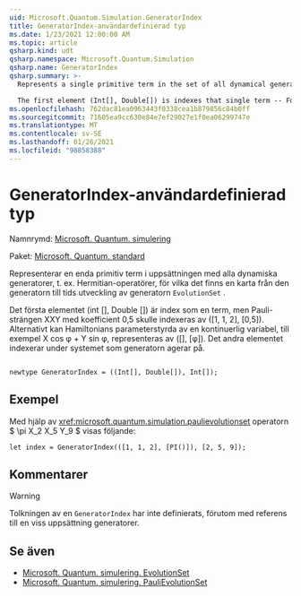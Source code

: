 ```yaml
---
uid: Microsoft.Quantum.Simulation.GeneratorIndex
title: GeneratorIndex-användardefinierad typ
ms.date: 1/23/2021 12:00:00 AM
ms.topic: article
qsharp.kind: udt
qsharp.namespace: Microsoft.Quantum.Simulation
qsharp.name: GeneratorIndex
qsharp.summary: >-
  Represents a single primitive term in the set of all dynamical generators, e.g. Hermitian operators, for which there exists a map from that generator to time-evolution by that generator, through `EvolutionSet`.

  The first element (Int[], Double[]) is indexes that single term -- For instance, the Pauli string XXY with coefficient 0.5 would be indexed by ([1,1,2], [0.5]). Alternatively, Hamiltonians parameterized by a continuous variable, such as X cos φ + Y sin φ, might for instance be represented by ([], [φ]). The second element indexes the subsystem on which the generator acts on.
ms.openlocfilehash: 762dac81ea0963443f0338cea1b879856c84b0ff
ms.sourcegitcommit: 71605ea9cc630e84e7ef29027e1f0ea06299747e
ms.translationtype: MT
ms.contentlocale: sv-SE
ms.lasthandoff: 01/26/2021
ms.locfileid: "98858388"
---
```

# <a name="generatorindex-user-defined-type"></a>GeneratorIndex-användardefinierad typ

Namnrymd: [Microsoft. Quantum. simulering](xref:Microsoft.Quantum.Simulation)

Paket: [Microsoft. Quantum. standard](https://nuget.org/packages/Microsoft.Quantum.Standard)


Representerar en enda primitiv term i uppsättningen med alla dynamiska generatorer, t. ex. Hermitian-operatörer, för vilka det finns en karta från den generatorn till tids utveckling av generatorn `EvolutionSet` .

Det första elementet (int [], Double []) är index som en term, men Pauli-strängen XXY med koefficient 0,5 skulle indexeras av ([1, 1, 2], [0,5]). Alternativt kan Hamiltonians parameterstyrda av en kontinuerlig variabel, till exempel X cos φ + Y sin φ, representeras av ([], [φ]). Det andra elementet indexerar under systemet som generatorn agerar på.

```qsharp

newtype GeneratorIndex = ((Int[], Double[]), Int[]);
```



## <a name="example"></a>Exempel

Med hjälp av  <xref:microsoft.quantum.simulation.paulievolutionset> operatorn $ \pi X_2 X_5 Y_9 $ visas följande:

```qsharp
let index = GeneratorIndex(([1, 1, 2], [PI()]), [2, 5, 9]);
```

## <a name="remarks"></a>Kommentarer

> [!WARNING]
> Tolkningen av en `GeneratorIndex` har inte definierats, förutom med referens till en viss uppsättning generatorer.

## <a name="see-also"></a>Se även

- [Microsoft. Quantum. simulering. EvolutionSet](xref:Microsoft.Quantum.Simulation.EvolutionSet)
- [Microsoft. Quantum. simulering. PauliEvolutionSet](xref:Microsoft.Quantum.Simulation.PauliEvolutionSet)